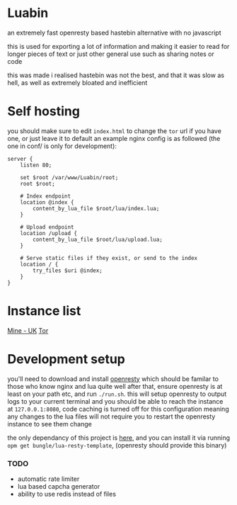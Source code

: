 # Luabin

an extremely fast openresty based hastebin alternative with no javascript 

this is used for exporting a lot of information and making it easier to read for longer pieces of text
or just other general use such as sharing notes or code

this was made i realised hastebin was not the best, and that it was slow as hell, as well as extremely bloated and inefficient

# Self hosting
you should make sure to edit `index.html` to change the `tor` url if you have one, or just leave it to default
an example nginx config is as followed (the one in conf/ is only for development):
```nginx
server {
    listen 80;

    set $root /var/www/Luabin/root;
    root $root;

    # Index endpoint
    location @index {
        content_by_lua_file $root/lua/index.lua;
    }

    # Upload endpoint
    location /upload { 
        content_by_lua_file $root/lua/upload.lua;
    }

    # Serve static files if they exist, or send to the index
    location / { 
        try_files $uri @index;
    }
}
```

# Instance list
[Mine - UK](https://bin.terryiscool160.xyz) [Tor](bin.n53wt4ivvfdfaqkwldgdzfsubszukie2an6auja6x2wp3e3oa7v2gqyd.onion)

# Development setup
you'll need to download and install [openresty](https://openresty.org/en/) which should be familar to those who know nginx and lua quite well
after that, ensure openresty is at least on your path etc, and run `./run.sh`. this will setup openresty to output logs to your current terminal
and you should be able to reach the instance at `127.0.0.1:8080`, code caching is turned off for this configuration meaning any changes to the lua files
will not require you to restart the openresty instance to see them change

the only dependancy of this project is [here](https://github.com/bungle/lua-resty-template), and you can install it via running 
`opm get bungle/lua-resty-template`, (openresty should provide this binary)

### TODO
- automatic rate limiter 
- lua based capcha generator
- ability to use redis instead of files